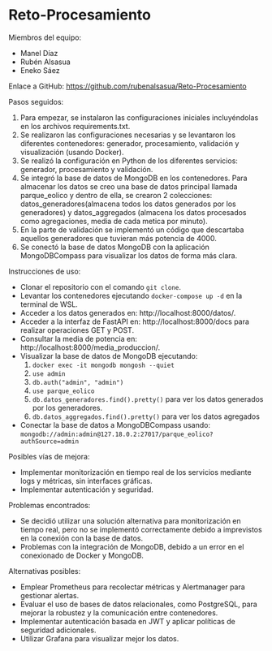 # Reto-Procesamiento

Miembros del equipo:
- Manel Díaz
- Rubén Alsasua
- Eneko Sáez

Enlace a GitHub: https://github.com/rubenalsasua/Reto-Procesamiento

Pasos seguidos:
1. Para empezar, se instalaron las configuraciones iniciales incluyéndolas en los archivos requirements.txt.
2. Se realizaron las configuraciones necesarias y se levantaron los diferentes contenedores: generador, procesamiento, validación y visualización (usando Docker).
3. Se realizó la configuración en Python de los diferentes servicios: generador, procesamiento y validación.
4. Se integró la base de datos de MongoDB en los contenedores. Para almacenar los datos se creo una base de datos principal llamada parque_eolico y dentro de ella,
   se crearon 2 colecciones: datos_generadores(almacena todos los datos generados por los generadores) y datos_aggregados (almacena los datos procesados como
   agregaciones, media de cada metica por minuto). 
5. En la parte de validación se implementó un código que descartaba aquellos generadores que tuvieran más potencia de 4000.
6. Se conectó la base de datos MongoDB con la aplicación MongoDBCompass para visualizar los datos de forma más clara.

Instrucciones de uso:
- Clonar el repositorio con el comando `git clone`.
- Levantar los contenedores ejecutando `docker-compose up -d` en la terminal de WSL.
- Acceder a los datos generados en: http://localhost:8000/datos/.
- Acceder a la interfaz de FastAPI en: http://localhost:8000/docs para realizar operaciones GET y POST.
- Consultar la media de potencia en: http://localhost:8000/media_produccion/.
- Visualizar la base de datos de MongoDB ejecutando:
  1. `docker exec -it mongodb mongosh --quiet`
  2. `use admin`
  3. `db.auth("admin", "admin")`
  4. `use parque_eolico`
  5. `db.datos_generadores.find().pretty()` para ver los datos generados por los generadores.
  6. `db.datos_aggregados.find().pretty()` para ver los datos agregados 
- Conectar la base de datos a MongoDBCompass usando:
  `mongodb://admin:admin@127.18.0.2:27017/parque_eolico?authSource=admin`

Posibles vías de mejora:
- Implementar monitorización en tiempo real de los servicios mediante logs y métricas, sin interfaces gráficas.
- Implementar autenticación y seguridad.

Problemas encontrados:
- Se decidió utilizar una solución alternativa para monitorización en tiempo real, pero no se implementó correctamente debido a imprevistos en la conexión con la base de datos.
- Problemas con la integración de MongoDB, debido a un error en el conexionado de Docker y MongoDB.

Alternativas posibles:
- Emplear Prometheus para recolectar métricas y Alertmanager para gestionar alertas.
- Evaluar el uso de bases de datos relacionales, como PostgreSQL, para mejorar la robustez y la comunicación entre contenedores.
- Implementar autenticación basada en JWT y aplicar políticas de seguridad adicionales.
- Utilizar Grafana para visualizar mejor los datos.



